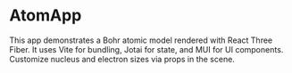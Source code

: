 # AtomApp

This app demonstrates a Bohr atomic model rendered with React Three Fiber. It uses Vite for bundling, Jotai for state, and MUI for UI components. Customize nucleus and electron sizes via props in the scene.
